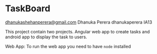 # TaskBoard
dhanukashehanperera@gmail.com Dhanuka Perera dhanukaperera IA13

This project contain two projects. Angular web app to create tasks and android app to display the task to users.

Web App:
To run the web app you need to have `node` installed

